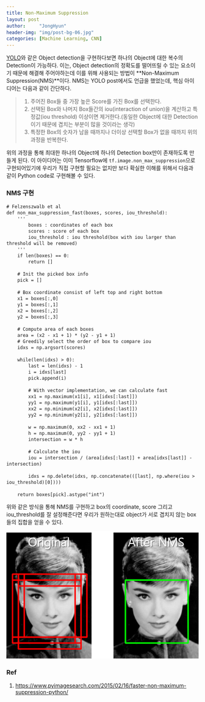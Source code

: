 ```yaml
---
title: Non-Maximum Suppression
layout: post
author:     "JongHyun"
header-img: "img/post-bg-06.jpg"
categories: [Machine Learning, CNN]
---
```

[YOLO](/machinelearning/cnn/2018/05/08/yolo/)와 같은 Object detection을 구현하다보면 하나의 Object에 대한 복수의 Detection이 가능하다. 이는, Object detection의 정확도를 떨어뜨릴 수 있는 요소이기 때문에 해결해 주어야하는데 이를 위해 사용되는 방법이 **Non-Maximum Suppression(NMS)**이다. NMS는 YOLO post에서도 언급을 했었는데, 핵심 아이디어는 다음과 같이 간단하다. 
> 1. 주어진 Box들 중 가장 높은 Score를 가진 Box를 선택한다.
> 2. 선택된 Box와 나머지 Box들간의 iou(interaction of union)을 계산하고 특정값(iou threshold) 이상이면 제거한다.(동일한 Object에 대한 Detection이기 때문에 겹치는 부분이 많을 것이라는 생각)
> 3. 특정한 Box의 숫자가 남을 때까지나 더이상 선택할 Box가 없을 때까지 위의 과정을 반복한다.

위의 과정을 통해 최대한 하나의 Object에 하나의 Detection box만이 존재하도록 만들게 된다. 이 아이디어는 이미 Tensorflow에 `tf.image.non_max_suppression`으로 구현되어있기에 우리가 직접 구현할 필요는 없지만 보다 확실한 이해를 위해서 다음과 같이 Python code로 구현해볼 수 있다.

### NMS 구현
<pre><code class="language-python line-numbers"  numbering># Felzenszwalb et al
def non_max_suppression_fast(boxes, scores, iou_threshold):
	'''
		boxes : coordinates of each box
		scores : score of each box
		iou_threshold : iou threshold(box with iou larger than threshold will be removed)
	'''
	if len(boxes) == 0:
		return []
	
	# Init the picked box info
	pick = []
	
	# Box coordinate consist of left top and right bottom
	x1 = boxes[:,0]
	y1 = boxes[:,1]
	x2 = boxes[:,2]
	y2 = boxes[:,3]

	# Compute area of each boxes
	area = (x2 - x1 + 1) * (y2 - y1 + 1)
	# Greedily select the order of box to compare iou
	idxs = np.argsort(scores)
	
	while(len(idxs) > 0):
        last = len(idxs) - 1
        i = idxs[last]
        pick.append(i)
        
        # With vector implementation, we can calculate fast
        xx1 = np.maximum(x1[i], x1[idxs[:last]])
        yy1 = np.maximum(y1[i], y1[idxs[:last]])
        xx2 = np.minimum(x2[i], x2[idxs[:last]])
        yy2 = np.minimum(y2[i], y2[idxs[:last]])

        w = np.maximum(0, xx2 - xx1 + 1)
        h = np.maximum(0, yy2 - yy1 + 1)
        intersection = w * h
        
		# Calculate the iou
        iou = intersection / (area[idxs[:last]] + area[idxs[last]] - intersection)
        
        idxs = np.delete(idxs, np.concatenate(([last], np.where(iou > iou_threshold)[0])))
        
    return boxes[pick].astype("int")		
</code></pre>

위와 같은 방식을 통해 NMS를 구현하고 box의 coordinate, score 그리고 iou_threshold를 잘 설정해준다면 우리가 원하는대로 object가 서로 겹치지 않는 box들의 집합을 얻을 수 있다.

![NMS Example](/img/cnn/NMS.png)

### Ref
1. https://www.pyimagesearch.com/2015/02/16/faster-non-maximum-suppression-python/
<!--stackedit_data:
eyJoaXN0b3J5IjpbMTU1MTkxNTUxMSwtMjYwODQwMzE0LC0xNz
QwNDAyNDIyLC0yNzY3NjY4NDUsLTQ4MDY3ODk3NCwtMjAwNzI2
MzMyOCwtMjgwMDM4NjUwLDUwNTY5OTEwXX0=
-->
